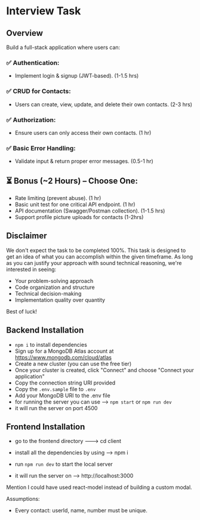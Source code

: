 # Interview Task
## Overview
Build a full-stack application where users can:

### :white_check_mark: Authentication: 
* Implement login & signup (JWT-based). (1-1.5 hrs)

### :white_check_mark: CRUD for Contacts:
* Users can create, view, update, and delete their own contacts. (2-3 hrs)

### :white_check_mark: Authorization: 
* Ensure users can only access their own contacts. (1 hr)

### :white_check_mark: Basic Error Handling:
* Validate input & return proper error messages. (0.5-1 hr)

## :hourglass_flowing_sand: Bonus (~2 Hours) – Choose One:
* Rate limiting (prevent abuse). (1 hr)
* Basic unit test for one critical API endpoint. (1 hr)
* API documentation (Swagger/Postman collection). (1-1.5 hrs)
* Support profile picture uploads for contacts (1-2hrs)

## Disclaimer
We don't expect the task to be completed 100%. This task is designed to get an idea of what you can accomplish within the given timeframe.
As long as you can justify your approach with sound technical reasoning, we're interested in seeing:
- Your problem-solving approach
- Code organization and structure
- Technical decision-making
- Implementation quality over quantity

Best of luck!

<!-- -------------------------------------------------------------------------------------------- -->

## Backend Installation
* `npm i` to install dependencies
* Sign up for a MongoDB Atlas account at https://www.mongodb.com/cloud/atlas
* Create a new cluster (you can use the free tier)
* Once your cluster is created, click "Connect" and choose "Connect your application"
* Copy the connection string URI provided
* Copy the `.env.sample` file to `.env`
* Add your MongoDB URI to the .env file
* for running the server you can use --> `npm start` or `npm run dev`
* it will run the server on port 4500

<!-- -------------------------------------------------------------------------------------------- -->

## Frontend Installation

* go to the frontend directory ---> cd client

* install all the dependencies by using --> npm i
* run `npm run dev` to start the local server
* it will run the server on --> http://localhost:3000

<!-- -------------------------------------------------------------------------------------------- -->




Mention I could have used react-model instead of building a custom modal.

Assumptions:
- Every contact: userId, name, number must be unique.